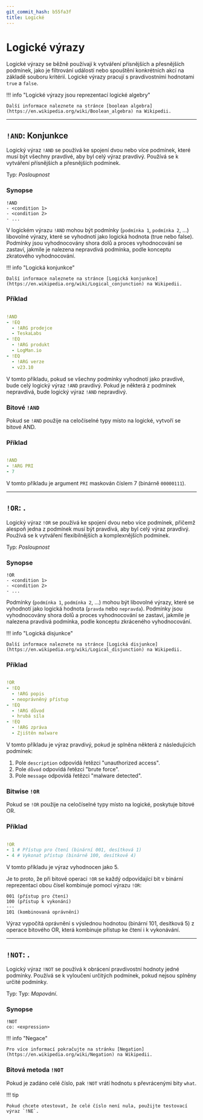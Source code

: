 ```yaml
---
git_commit_hash: b55fa3f
title: Logické
---
```


# Logické výrazy

Logické výrazy se běžně používají k vytváření přísnějších a přesnějších podmínek, jako je filtrování událostí nebo spouštění konkrétních akcí na základě souboru kritérií.
Logické výrazy pracují s pravdivostními hodnotami `true` a `false`.


!!! info "Logické výrazy jsou reprezentací logické algebry"

	
	
	Další informace naleznete na stránce [boolean algebra](https://en.wikipedia.org/wiki/Boolean_algebra) na Wikipedii.
	
	

---

## `!AND`: Konjunkce 

Logický výraz `!AND` se používá ke spojení dvou nebo více podmínek, které musí být všechny pravdivé, aby byl celý výraz pravdivý.
Používá se k vytváření přísnějších a přesnějších podmínek.

Typ: _Posloupnost_

### Synopse

```
!AND
- <condition 1>
- <condition 2>
- ...
```

V logickém výrazu `!AND` mohou být podmínky (`podmínka 1`, `podmínka 2`, ...) libovolné výrazy, které se vyhodnotí jako logická hodnota (true nebo false).
Podmínky jsou vyhodnocovány shora dolů a proces vyhodnocování se zastaví, jakmile je nalezena nepravdivá podmínka, podle konceptu zkratového vyhodnocování.


!!! info "Logická konjunkce"

	
	
	Další informace naleznete na stránce [Logická konjunkce](https://en.wikipedia.org/wiki/Logical_conjunction) na Wikipedii.
	
	

### Příklad
```yaml

!AND
- !EQ
  - !ARG prodejce
  - TeskaLabs
- !EQ
  - !ARG produkt
  - LogMan.io
- !EQ
  - !ARG verze
  - v23.10
```

V tomto příkladu, pokud se všechny podmínky vyhodnotí jako pravdivé, bude celý logický výraz `!AND` pravdivý.
Pokud je některá z podmínek nepravdivá, bude logický výraz `!AND` nepravdivý.


### Bitové `!AND`

Pokud se `!AND` použije na celočíselné typy místo na logické, vytvoří se bitové AND.

### Příklad
```yaml

!AND
- !ARG PRI
- 7
```

V tomto příkladu je argument `PRI` maskován číslem 7 (binárně `00000111`).

---

## `!OR`: . 

Logický výraz `!OR` se používá ke spojení dvou nebo více podmínek, přičemž alespoň jedna z podmínek musí být pravdivá, aby byl celý výraz pravdivý.
Používá se k vytváření flexibilnějších a komplexnějších podmínek.

Typ: _Posloupnost_

### Synopse

```
!OR
- <condition 1>
- <condition 2>
- ...
```

Podmínky (`podmínka 1`, `podmínka 2`, ...) mohou být libovolné výrazy, které se vyhodnotí jako logická hodnota (`pravda` nebo `nepravda`).
Podmínky jsou vyhodnocovány shora dolů a proces vyhodnocování se zastaví, jakmile je nalezena pravdivá podmínka, podle konceptu zkráceného vyhodnocování.


!!! info "Logická disjunkce"

	
	
	Další informace naleznete na stránce [Logická disjunkce](https://en.wikipedia.org/wiki/Logical_disjunction) na Wikipedii.
	
	

### Příklad
```yaml

!OR
- !EQ
  - !ARG popis
  - neoprávněný přístup
- !EQ
  - !ARG důvod
  - hrubá síla
- !EQ
  - !ARG zpráva
  - Zjištěn malware
```

V tomto příkladu je výraz pravdivý, pokud je splněna některá z následujících podmínek:

1. Pole `description` odpovídá řetězci "unauthorized access".
2. Pole `důvod` odpovídá řetězci "brute force".
3. Pole `message` odpovídá řetězci "malware detected".


### Bitwise `!OR`

Pokud se `!OR` použije na celočíselné typy místo na logické, poskytuje bitové OR.

### Příklad
```yaml

!OR
- 1 # Přístup pro čtení (binární 001, desítková 1)
- 4 # Vykonat přístup (binárně 100, desítkově 4)
```

V tomto příkladu je výraz vyhodnocen jako 5.

Je to proto, že při bitové operaci `!OR` se každý odpovídající bit v binární reprezentaci obou čísel kombinuje pomocí výrazu `!OR`:

```
001 (přístup pro čtení)
100 (přístup k vykonání)
---
101 (kombinovaná oprávnění)
```

Výraz vypočítá oprávnění s výslednou hodnotou (binární 101, desítková 5) z operace bitového OR, která kombinuje přístup ke čtení i k vykonávání.

---

## `!NOT`: . 

Logický výraz `!NOT` se používá k obrácení pravdivostní hodnoty jedné podmínky.
Používá se k vyloučení určitých podmínek, pokud nejsou splněny určité podmínky.

Typ: Typ: _Mapování_.


### Synopse

```
!NOT
co: <expression>
```


!!! info "Negace"

	
	
	Pro více informací pokračujte na stránku [Negation](https://en.wikipedia.org/wiki/Negation) na Wikipedii.
	
	

### Bitová metoda `!NOT`

Pokud je zadáno celé číslo, pak `!NOT` vrátí hodnotu s převrácenými bity `what`.

!!! tip

	
	
	
	Pokud chcete otestovat, že celé číslo není nula, použijte testovací výraz `!NE`.


